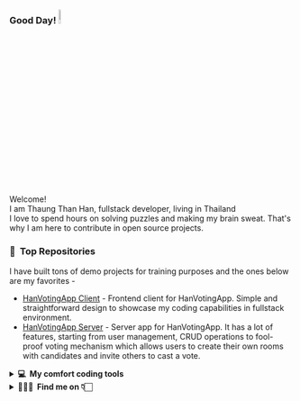 ### Good Day! <a href="https://www.gautamkrishnar.com/](https://thaungthanhan.github.io/hanportfolio/"><img src="https://media2.giphy.com/media/v1.Y2lkPTc5MGI3NjExMGx1dXZ0bHozdnNlbTVwbzRvYmpqZXg5cG1rMXZxejVxOGtjem53cyZlcD12MV9pbnRlcm5hbF9naWZfYnlfaWQmY3Q9Zw/ES4Vcv8zWfIt2/giphy.gif" width="8%"></a>

<p>Welcome! </br> I am Thaung Than Han, fullstack developer, living in Thailand <img src="https://img.icons8.com/?size=512&id=60244&format=png" width="13" /> <br/> I love to spend hours on solving puzzles and making my brain sweat. That's why I am here to contribute in open source projects.</p>

### 📌 &nbsp;**Top Repositories**
I have built tons of demo projects for training purposes and the ones below are my favorites - 
- [HanVotingApp Client](https://github.com/ThaungThanHan/votingclient) - Frontend client for HanVotingApp. Simple and straightforward design to showcase my coding capabilities in fullstack environment. 
- [HanVotingApp Server](https://github.com/ThaungThanHan/votingserver) - Server app for HanVotingApp. It has a lot of features, starting from user management, CRUD operations to fool-proof voting mechanism which allows users to create their own rooms with candidates and invite others to cast a vote.
 
<details>
  <summary><b>💻&nbsp;&nbsp;My comfort coding tools&nbsp;</b></summary>
  <br/>
  <img alt="React" src="https://img.shields.io/badge/-React-45b8d8?style=flat-square&logo=react&logoColor=white" />
  <img alt="ReactNative" src="https://img.shields.io/badge/-ReactNative-45b8d8?style=flat-square&logo=react&logoColor=white" />
  <img alt="Nodejs" src="https://img.shields.io/badge/-Nodejs-43853d?style=flat-square&logo=Node.js&logoColor=white" />
  <img alt="Expressjs" src="https://img.shields.io/badge/-Expressjs-6cc24a?style=flat-square&logo=express&logoColor=white" />
  <img alt="MongoDB" src="https://img.shields.io/badge/-MongoDB-13aa52?style=flat-square&logo=mongodb&logoColor=white" />
  <img alt="git" src="https://img.shields.io/badge/-Git-F05032?style=flat-square&logo=git&logoColor=white" />
  <img alt="html5" src="https://img.shields.io/badge/-HTML5-E34F26?style=flat-square&logo=html5&logoColor=white" />
  <img alt="Sass" src="https://img.shields.io/badge/-Sass-CC6699?style=flat-square&logo=sass&logoColor=white" />
  <img alt="redux" src="https://img.shields.io/badge/-Redux-764ABC?style=flat-square&logo=redux&logoColor=white" />
  <img alt="javascript" src="https://img.shields.io/badge/-Javascript-yellow?style=flat-square&logo=javascript&logoColor=white" />
</details>
<details>
  <summary><b>🙋🏻‍♂️&nbsp;&nbsp;Find me on&nbsp👇🏻</b></summary>
  <br/>
 <p><a href="https://github.com/ThaungThanHan" target="_blank"><img alt="Github" src="https://img.shields.io/badge/GitHub-%2312100E.svg?&style=for-the-badge&logo=Github&logoColor=white" /></a> <a href="https://www.facebook.com/jackson.linn.39/" target="_blank"><img alt="Facebook" src="https://img.shields.io/badge/facebook-%231DA1F2.svg?&style=for-the-badge&logo=facebook&logoColor=white" /></a> <a href="https://linkedin.com/in/thaung-than-h-658b57118" target="_blank"><img alt="LinkedIn" src="https://img.shields.io/badge/linkedin-%230077B5.svg?&style=for-the-badge&logo=linkedin&logoColor=white" /></a>
</details>
